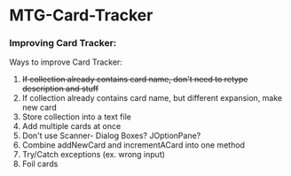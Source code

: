# MTG-Card-Tracker
### Improving Card Tracker:
Ways to improve Card Tracker:
1. ~~If collection already contains card name, don't need to retype description and stuff~~
1. If collection already contains card name, but different expansion, make new card
2. Store collection into a text file
3. Add multiple cards at once
3. Don't use Scanner- Dialog Boxes? JOptionPane?
4. Combine addNewCard and incrementACard into one method
5. Try/Catch exceptions (ex. wrong input)
6. Foil cards
